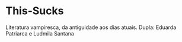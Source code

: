 # This-Sucks
Literatura vampiresca, da antiguidade aos dias atuais. 
Dupla: Eduarda Patriarca e Ludmila Santana
